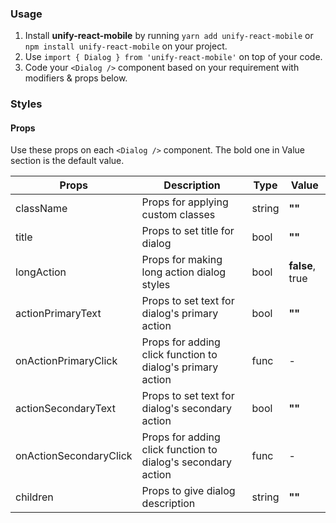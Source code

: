 ### Usage

1. Install **unify-react-mobile** by running `yarn add unify-react-mobile` or `npm install unify-react-mobile` on your project.
2. Use `import { Dialog } from 'unify-react-mobile'` on top of your code.
3. Code your `<Dialog />` component based on your requirement with modifiers & props below.



### Styles

#### Props

Use these props on each `<Dialog />` component. The bold one in Value section is the default value.

| Props            | Description                         | Type            | Value
|---------------------|----------------------------------|-----------------|---------------------|
| className   | Props for applying custom classes   | string            | **""**
| title   | Props to set title for dialog   | bool            | **""**
| longAction   | Props for making long action dialog styles   | bool            | **false**, true
| actionPrimaryText   | Props to set text for dialog's primary action   | bool            | **""**
| onActionPrimaryClick   | Props for adding click function to dialog's primary action   | func            | -
| actionSecondaryText   | Props to set text for dialog's secondary action   | bool            | **""**
| onActionSecondaryClick   | Props for adding click function to dialog's secondary action   | func            | -
| children   | Props to give dialog description   | string            | **""**

